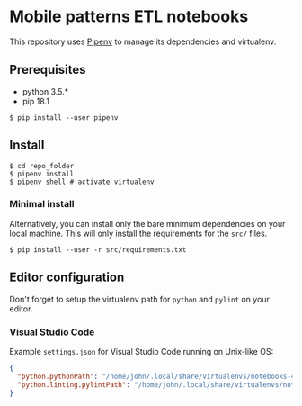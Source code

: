 # Mobile patterns ETL notebooks

This repository uses [Pipenv](https://docs.pipenv.org/) to manage its dependencies and virtualenv.

## Prerequisites

- python 3.5.\*
- pip 18.1

```shell
$ pip install --user pipenv
```

## Install

```shell
$ cd repo_folder
$ pipenv install
$ pipenv shell # activate virtualenv
```

### Minimal install

Alternatively, you can install only the bare minimum dependencies on your local machine. This will only install the requirements for the `src/` files.

```shell
$ pip install --user -r src/requirements.txt
```

## Editor configuration

Don't forget to setup the virtualenv path for `python` and `pylint` on your editor.

### Visual Studio Code

Example `settings.json` for Visual Studio Code running on Unix-like OS:

```json
{
  "python.pythonPath": "/home/john/.local/share/virtualenvs/notebooks-44m-0JdC/bin/python",
  "python.linting.pylintPath": "/home/john/.local/share/virtualenvs/notebooks-44m-0JdC/bin/pylint"
}
```
